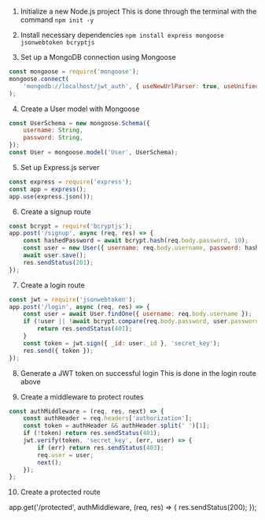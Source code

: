 1. Initialize a new Node.js project
This is done through the terminal with the command `npm init -y`

2. Install necessary dependencies
`npm install express mongoose jsonwebtoken bcryptjs`

3. Set up a MongoDB connection using Mongoose

```js
const mongoose = require('mongoose');
mongoose.connect(
    'mongodb://localhost/jwt_auth', { useNewUrlParser: true, useUnifiedTopology: true }
);
```

4. Create a User model with Mongoose

```js
const UserSchema = new mongoose.Schema({
    username: String,
    password: String,
});
const User = mongoose.model('User', UserSchema);
```

5. Set up Express.js server

```js
const express = require('express');
const app = express();
app.use(express.json());
```

6. Create a signup route

```js
const bcrypt = require('bcryptjs');
app.post('/signup', async (req, res) => {
    const hashedPassword = await bcrypt.hash(req.body.password, 10);
    const user = new User({ username: req.body.username, password: hashedPassword });
    await user.save();
    res.sendStatus(201);
});
```


7. Create a login route

```js
const jwt = require('jsonwebtoken');
app.post('/login', async (req, res) => {
    const user = await User.findOne({ username: req.body.username });
    if (!user || !await bcrypt.compare(req.body.password, user.password)) {
        return res.sendStatus(401);
    }
    const token = jwt.sign({ _id: user._id }, 'secret_key');
    res.send({ token });
});
```

8. Generate a JWT token on successful login
This is done in the login route above

9. Create a middleware to protect routes

```js
const authMiddleware = (req, res, next) => {
    const authHeader = req.headers['authorization'];
    const token = authHeader && authHeader.split(' ')[1];
    if (!token) return res.sendStatus(401);
    jwt.verify(token, 'secret_key', (err, user) => {
        if (err) return res.sendStatus(403);
        req.user = user;
        next();
    });
};
```

10. Create a protected route

app.get('/protected', authMiddleware, (req, res) => {
    res.sendStatus(200);
});

